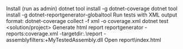 
Install (run as admin)
dotnet tool install -g dotnet-coverage
dotnet tool install -g dotnet-reportgenerator-globaltool
Run tests with XML output format:
dotnet-coverage collect -f xml -o coverage.xml dotnet test <solution/project>
Generate html report
reportgenerator -reports:coverage.xml -targetdir:.\report -assemblyfilters:+MyTestedAssembly.dll
Open report\index.html
